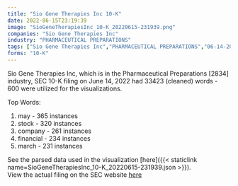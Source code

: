 ```yaml
---
title: "Sio Gene Therapies Inc 10-K"
date: 2022-06-15T23:19:39
image: "SioGeneTherapiesInc_10-K_20220615-231939.png"
companies: "Sio Gene Therapies Inc"
industry: "PHARMACEUTICAL PREPARATIONS"
tags: ["Sio Gene Therapies Inc","PHARMACEUTICAL PREPARATIONS","06-14-2022","10-K"]
forms: "10-K"
---
```

Sio Gene Therapies Inc, which is in the Pharmaceutical Preparations [2834] industry, SEC 10-K filing on June 14, 2022 had 33423 (cleaned) words - 600 were utilized for the visualizations.

Top Words:
1. may - 365 instances
2. stock - 320 instances
3. company - 261 instances
4. financial - 234 instances
5. march - 231 instances


See the parsed data used in the visualization [here]({{< staticlink name=SioGeneTherapiesInc_10-K_20220615-231939.json >}}).  
View the actual filing on the SEC website [here](https://www.sec.gov/Archives/edgar/data/1636050/0001636050-22-000035.txt)